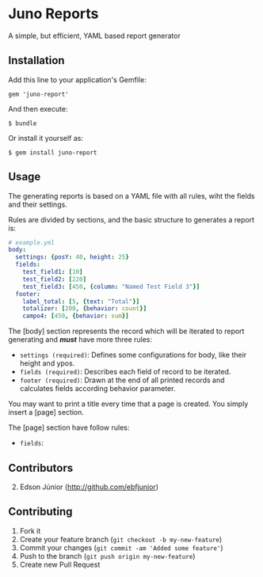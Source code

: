 # Juno Reports

A simple, but efficient, YAML based report generator

## Installation

Add this line to your application's Gemfile:

    gem 'juno-report'

And then execute:

    $ bundle

Or install it yourself as:

    $ gem install juno-report

## Usage

The generating reports is based on a YAML file with all rules, wiht the fields and their settings.

Rules are divided by sections, and the basic structure to generates a report is:

```yaml
# example.yml
body:
  settings: {posY: 40, height: 25}
  fields:
    test_field1: [10]
    test_field2: [220]
    test_field3: [450, {column: "Named Test Field 3"}]
  footer:
    label_total: [5, {text: "Total"}]
    totalizer: [200, {behavior: count}]
    campo4: [450, {behavior: sum}]
```
The [body] section represents the record which will be iterated to report generating and ***must*** have more three rules:

* `settings (required)`: Defines some configurations for body, like their height and ypos.
* `fields (required)`: Describes each field of record to be iterated.
* `footer (required)`: Drawn at the end of all printed records and calculates fields according behavior parameter.

You may want to print a title every time that a page is created. You simply insert a [page] section. 

The [page] section have follow rules:

* `fields`: 


## Contributors

2. Edson Júnior (http://github.com/ebfjunior)

## Contributing

1. Fork it
2. Create your feature branch (`git checkout -b my-new-feature`)
3. Commit your changes (`git commit -am 'Added some feature'`)
4. Push to the branch (`git push origin my-new-feature`)
5. Create new Pull Request

